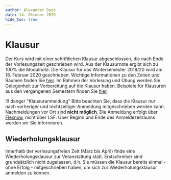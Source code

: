 ```yaml
---
author:	Alexander Bazo
date: 14. Oktober 2019
hide_toc: true
---
```


# Klausur

Der Kurs wird mit einer schriftlichen Klausur abgeschlossen, die nach Ende der Vorlesungszeit geschrieben wird. Aus der Klausurnote ergibt sich zu 100% die Modulnote. Die Klausur für das Wintersemester 2019/20 wird am 18. Februar 2020 geschrieben. Wichtige Informationen zu den Zeiten und Räumen finden Sie [hier](https://lsf.uni-regensburg.de/qisserver/rds?state=verpublish&status=init&vmfile=no&publishid=143949&moduleCall=webInfo&publishConfFile=webInfo&publishSubDir=veranstaltung). Im Rahmen der Vorlesung und Übung werden Sie Gelegenheit zur Vorbereitung auf die Klausur haben. Beispiele für Klausuren aus den vergangenen Semestern finden Sie [hier](https://www.uni-regensburg.de/universitaet/fim/klausuren/index.html#oop).

!!! danger "Klausuranmeldung"
	Bitte beachten Sie, dass die Klausur nur nach vorheriger und rechtzeitiger Anmeldung mitgeschrieben werden kann. Nachmeldungen vor Ort sind **nicht möglich**. Die Anmeldung erfolgt über [Flexnow](https://flexnow.uni-regensburg.de/FN2AUTH/login.jsp), nicht über LSF. Über Beginn und Ende des Anmeldezeitraums werden wir Sie informieren. 

## Wiederholungsklausur

Innerhalb der vorlesungsfreien Zeit (März bis April) finde eine Wiederholungsklausur zur Veranstaltung statt. Erstschreiber sind grundsätzlich nicht zugelassen, d.h. Sie müssen die Klausur bereits einmal - ohne Erfolg - mitgeschrieben haben, um sich zur Wiederholungsklausur anmelden zu können.
